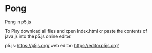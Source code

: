 # Pong
Pong in p5.js

To Play download all files and open Index.html
or paste the contents of java.js into the p5.js
online editor.

p5.js: https://p5js.org/
web editor: https://editor.p5js.org/
